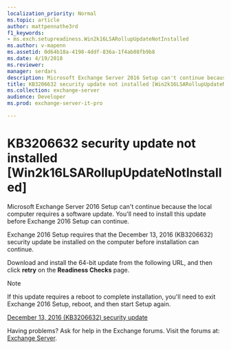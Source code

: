 ```yaml
---
localization_priority: Normal
ms.topic: article
author: mattpennathe3rd
f1_keywords:
- ms.exch.setupreadiness.Win2k16LSARollupUpdateNotInstalled
ms.author: v-mapenn
ms.assetid: 0d64b18a-4198-4ddf-836a-1f4ab08fb9b8
ms.date: 4/19/2018
ms.reviewer: 
manager: serdars
description: Microsoft Exchange Server 2016 Setup can't continue because the local computer requires a software update. You'll need to install this update before Exchange 2016 Setup can continue.
title: KB3206632 security update not installed [Win2k16LSARollupUpdateNotInstalled]
ms.collection: exchange-server
audience: Developer
ms.prod: exchange-server-it-pro

---
```


# KB3206632 security update not installed [Win2k16LSARollupUpdateNotInstalled]

Microsoft Exchange Server 2016 Setup can't continue because the local computer requires a software update. You'll need to install this update before Exchange 2016 Setup can continue.

Exchange 2016 Setup requires that the December 13, 2016 (KB3206632) security update be installed on the computer before installation can continue.

Download and install the 64-bit update from the following URL, and then click **retry** on the **Readiness Checks** page.

> [!NOTE]
> If this update requires a reboot to complete installation, you'll need to exit Exchange 2016 Setup, reboot, and then start Setup again.

[December 13, 2016 (KB3206632) security update](https://go.microsoft.com/fwlink/p/?linkid=837748)

Having problems? Ask for help in the Exchange forums. Visit the forums at: [Exchange Server](https://go.microsoft.com/fwlink/p/?linkId=60612).
